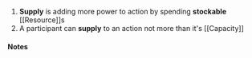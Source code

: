 1. **Supply** is adding more power to action by spending **stockable** [[Resource]]s
2. A participant can **supply** to an action not more than it's [[Capacity]]
#### Notes
